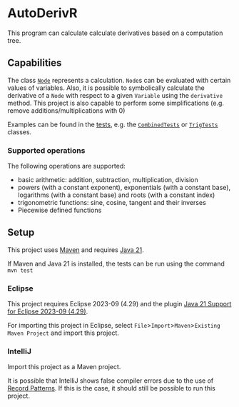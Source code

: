 # AutoDerivR

This program can calculate calculate derivatives based on a computation tree.

## Capabilities

The class [`Node`](src/main/java/io/github/danthe1st/autoderivr/operations/Node.java) represents a calculation.
`Node`s can be evaluated with certain values of variables.
Also, it is possible to symbolically calculate the derivative of a `Node` with respect to a given `Variable` using the `derivative` method.
This project is also capable to perform some simplifications (e.g. remove additions/multiplications with 0)

Examples can be found in the [tests](src/test/java), e.g. the [`CombinedTests`](src/test/java/io/github/danthe1st/autoderivr/tests/CombinedTests.java) or [`TrigTests`](src/test/java/io/github/danthe1st/autoderivr/tests/arithmetic/concrete/TrigTests.java) classes.

### Supported operations
The following operations are supported:
- basic arithmetic: addition, subtraction, multiplication, division
- powers (with a constant exponent), exponentials (with a constant base), logarithms (with a constant base) and roots (with a constant index)
- trigonometric functions: sine, cosine, tangent and their inverses
- Piecewise defined functions

## Setup
This project uses [Maven](https://maven.apache.org/download.cgi) and requires [Java 21](https://jdk.java.net/21/).

If Maven and Java 21 is installed, the tests can be run using the command `mvn test`

### Eclipse
This project requires Eclipse 2023-09 (4.29) and the plugin [Java 21 Support for Eclipse 2023-09 (4.29)](https://marketplace.eclipse.org/content/java-21-support-eclipse-2023-09-429).

For importing this project in Eclipse, select `File`>`Import`>`Maven`>`Existing Maven Project` and import this project.

### IntelliJ
Import this project as a Maven project.

It is possible that IntelliJ shows false compiler errors due to the use of [Record Patterns](https://openjdk.org/jeps/440).
If this is the case, it should still be possible to run this project.